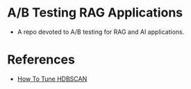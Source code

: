 # A/B Testing RAG Applications
* A repo devoted to A/B testing for RAG and AI applications.








# References
* [How To Tune HDBSCAN](https://medium.com/towards-data-science/tuning-with-hdbscan-149865ac2970)
